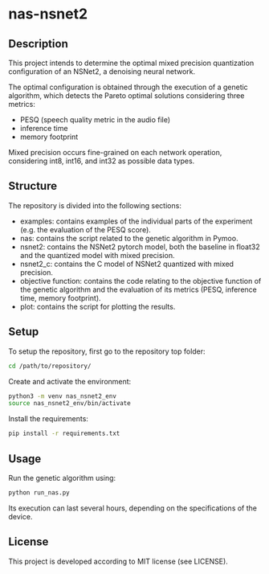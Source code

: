 # nas-nsnet2

## Description

This project intends to determine the optimal mixed precision quantization configuration of an NSNet2, a denoising neural network.

The optimal configuration is obtained through the execution of a genetic algorithm, which detects the Pareto optimal solutions considering three metrics:

- PESQ (speech quality metric in the audio file)
- inference time
- memory footprint

Mixed precision occurs fine-grained on each network operation, considering int8, int16, and int32 as possible data types.

## Structure

The repository is divided into the following sections:

- examples: contains examples of the individual parts of the experiment (e.g. the evaluation of the PESQ score).
- nas: contains the script related to the genetic algorithm in Pymoo.
- nsnet2: contains the NSNet2 pytorch model, both the baseline in float32 and the quantized model with mixed precision.
- nsnet2_c: contains the C model of NSNet2 quantized with mixed precision.
- objective function: contains the code relating to the objective function of the genetic algorithm and the evaluation of its metrics (PESQ, inference time, memory footprint).
- plot: contains the script for plotting the results.

## Setup

To setup the repository, first go to the repository top folder:

```bash
cd /path/to/repository/
```

Create and activate the environment:

```bash
python3 -m venv nas_nsnet2_env
source nas_nsnet2_env/bin/activate
```

Install the requirements:

```bash
pip install -r requirements.txt
```

## Usage

Run the genetic algorithm using:

```bash
python run_nas.py
```

Its execution can last several hours, depending on the specifications of the device.

## License

This project is developed according to MIT license (see LICENSE).